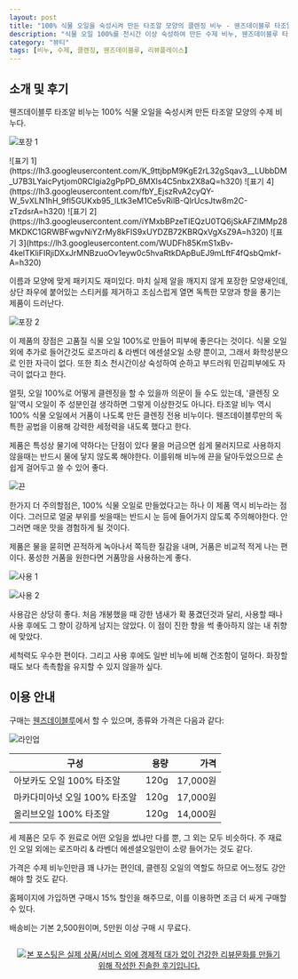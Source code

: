 ```yaml
---
layout: post
title: "100% 식물 오일을 숙성시켜 만든 타조알 모양의 클렌징 비누 - 웬즈데이블루 타조알 숙성 비누"
description: "식물 오일 100%를 천시간 이상 숙성하여 만든 수제 비누, 웬즈데이블루 타조알 비누를 사용해봤다."
category: "뷰티"
tags: [비누, 수제, 클렌징, 웬즈데이블루, 리뷰플레이스]
---
```


## 소개 및 후기

웬즈데이블루 타조알 비누는
100% 식물 오일을 숙성시켜 만든 타조알 모양의 수제 비누다.

![포장 1](https://lh3.googleusercontent.com/bRUcvX8RY8yN5Uk8nT5n6O1SiJWxFI8ph-ZCkz0akFxnSe6yhcVK8GU7f4TKgtD1MKPDMEIjBhdgCw=s560)

<p class="center" markdown="1">
![표기 1](https://lh3.googleusercontent.com/K_9ttjbpM9KgE2rL32gSqav3__LUbbDM_U7B3LYaicPytjom0RClgia2gPpPD_6MXIs4C5nbx2X8aQ=h320)
![표기 4](https://lh3.googleusercontent.com/fbY_EjszRvA2cyQY-W_5vXLN1hH_9fl5GUKxb95_lLtk3eM1Ce5vRilB-QlrUcsJtw8m2C-zTzdsrA=h320)
![표기 2](https://lh3.googleusercontent.com/iYMxbBPzeTIEQzU0TQ6jSkAFZlMMp28MKDKC1GRWBFwgvNiYZrMy8kFIS9xUYDZB72KBRQxVgXsZ9A=h320)
![표기 3](https://lh3.googleusercontent.com/WUDFh85KmS1xBv-4kelTKliFIRjiDXxJrMNBzuoOv1eyw0c5hvaRtkDApBuEJ9mLftF4fQsbQmkf-A=h320)
</p>

이름과 모양에 맞게 패키지도 재미있다.
마치 실제 알을 깨지지 않게 포장한 모양새인데,
상단 좌우에 붙어있는 스티커를 제거하고 조심스럽게 열면
독특한 모양과 향을 풍기는 제품이 드러난다.

![포장 2](https://lh3.googleusercontent.com/SggZLFX-HukqyuxA3DN3II10GszeRUGhJkdozc2qPLZm3Xzuk9sOYoD9Q7HeolsEQFjvhZe3l5QRDw=s560)

이 제품의 장점은 고품질 식물 오일 100%로 만들어 피부에 좋은다는 것이다.
식물 오일 외에 추가로 들어간것도 로즈마리 & 라벤더 에센셜오일 소량 뿐이고,
그래서 화학성분으로 인한 자극이 없다.
또한 최소 천시간이상 숙성하여 순하고 부드러워 민감피부에도 자극이 없다고 한다.

얼핏, 오일 100%로 어떻게 클렌징을 할 수 있을까 의문이 들 수도 있는데,
'클렌징 오일'역시 오일이 주 성분인걸 생각하면 그렇게 이상한것도 아니다.
타조알 비누 역시 100% 식물 오일에서 거품이 나도록 만든 클렌징 전용 비누이다.
웬즈데이블루만의 독특한 공법을 이용해 강력한 세정력을 내도록 했다고 한다.

제품은 특성상 물기에 약하다는 단점이 있다
물을 머금으면 쉽게 물러지므로
사용하지 않을때는 반드시 물에 닿지 않도록 해야한다.
이를위해 비누에 끈을 달아두었으므로 손쉽게 걸어두고 쓸 수 있어 좋다.

![끈](https://lh3.googleusercontent.com/5hNXWRPJBW65fTUAnaGEBX-eH_nOIgTabZwn1mx2E7dXgw437zLrSx4Jszidmse06qT1aErpbc1epw=s560)

한가지 더 주의할점은, 100% 식물 오일로 만들었다고는 하나 이 제품 역시 비누라는 점이다.
그러므로 얼굴 부위를 씻을때는 반드시 눈 등에 들어가지 않도록 주의해야한다.
안그러면 매운 맛을 경험하게 될 것이다.

제품은 물을 묻히면 끈적하게 녹아나서 쪽득한 질감을 내며,
거품은 비교적 적게 나는 편이다.
풍성한 거품을 원한다면 거품망을 사용하는게 좋다.

![사용 1](https://lh3.googleusercontent.com/mOxVdSKOz2gMJSy56aZd_kkfcauJyWhAMd_bhBkkbmRmDLD1rkaqY2h1MGlWgQ0VrixllFgBTKCXqw=s560)

![사용 2](https://lh3.googleusercontent.com/FHwOOhDGZXS2LqXHpP82PKANtdto16a-6RZ7FhhOzU6sHWdFaz3ShZ-ICpMFkuz7Pv05kdV4oKl57g=s560)

사용감은 상당히 좋다.
처음 개봉했을 때 강한 냄새가 확 풍겼던것과 달리,
사용할 때나 사용 후에도 그 향이 강하게 남지는 않았다.
이 점이 진한 향을 썩 좋아하지 않는 내 취향에 맞았다.

세척력도 우수한 편이다.
그리고 사용 후에도 일반 비누에 비해 건조함이 덜하다.
화장할 때도 보다 촉촉함을 유지할 수 있지 않을까 싶다.



## 이용 안내

구매는 [웬즈데이블루](http://www.wednesdayblue.co.kr/product/ostrich-egg-%EB%A9%94%EC%9D%B4%ED%81%AC%EC%97%85%EC%98%AC%ED%82%AC%EC%86%9D/18/category/24/display/1/)에서 할 수 있으며,
종류와 가격은 다음과 같다:

![라인업](https://lh3.googleusercontent.com/-pXSFhf965L0/Wm3nlCdzOeI/AAAAAAAAeTg/2OZkKqv4h0gHjBNedfcneeuwAQrhUSylgCE0YBhgL/s640/wednesday-blue-ostrich-egg-lineup.jpg)

구성                          | 용량 | 가격
------------------------------|-----:|---------:
아보카도 오일 100% 타조알     | 120g | 17,000원
마카다미아넛 오일 100% 타조알 | 120g | 17,000원
올리브오일 100% 타조알        | 120g | 14,000원

세 제품은 모두 주 원료로 어떤 오일을 썼냐만 다를 뿐,
그 외는 모두 비슷하다.
주 재료인 오일 외에는 로즈마리 & 라벤더 에센셜오일만이 소량 들어가는 것도 같다.

가격은 수제 비누인만큼 꽤 나가는 편인데,
클렌징 오일의 역할도 하므로 어느정도 강안해야 할 것도 같다.

홈페이지에 가입하면 구매시 15% 할인을 해주므로,
이를 이용하면 조금 더 싸게 구매할 수 있다.

배송비는 기본 2,500원이며,
5만원 이상 구매 시 무료다.



<div style="text-align: center; padding: 1em;"><a href="http://reviewplace.co.kr/detail.php?number=11537" target="_blank"><img src="http://reviewplace.co.kr/blog_traffic.php?key=MTE1Mzd8cmV6bm9h" border="0" alt="본 포스팅은 실제 상품/서비스 외에 경제적 대가 없이 건강한 리뷰문화를 만들기 위해 작성한 진솔한 후기입니다."></a></div>
